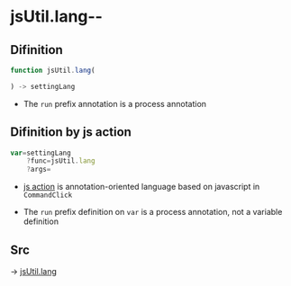 # jsUtil.lang--

## Difinition

```js.js
function jsUtil.lang(

) -> settingLang
```

- The `run` prefix annotation is a process annotation


## Difinition by js action

```js.js
var=settingLang
	?func=jsUtil.lang
	?args=

```

- [js action](#) is annotation-oriented language based on javascript in `CommandClick`

- The `run` prefix definition on `var` is a process annotation, not a variable definition

## Src

-> [jsUtil.lang](https://github.com/puutaro/CommandClick/blob/master/app/src/main/java/com/puutaro/commandclick/fragment_lib/terminal_fragment/js_interface/JsUtil.kt#L74)


